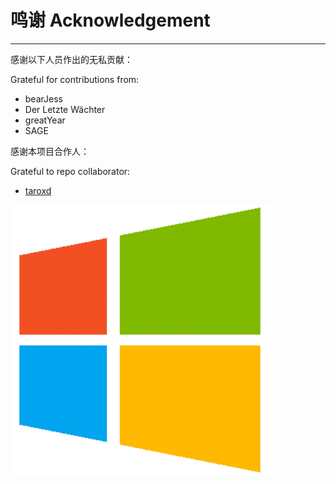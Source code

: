 # 鸣谢 Acknowledgement

---

感谢以下人员作出的无私贡献：

Grateful for contributions from:

* bearJess
* Der Letzte Wächter
* greatYear
* SAGE

感谢本项目合作人：

Grateful to repo collaborator:

* [taroxd](https://github.com/taroxd)

![](/assets/windows_logo.png)

